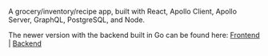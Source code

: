 A grocery/inventory/recipe app, built with React, Apollo Client, Apollo Server, GraphQL, PostgreSQL, and Node. 

The newer version with the backend built in Go can be found here: [Frontend](https://github.com/laurakcleve/meal-app-frontend) | [Backend](https://github.com/laurakcleve/meal-app-backend)